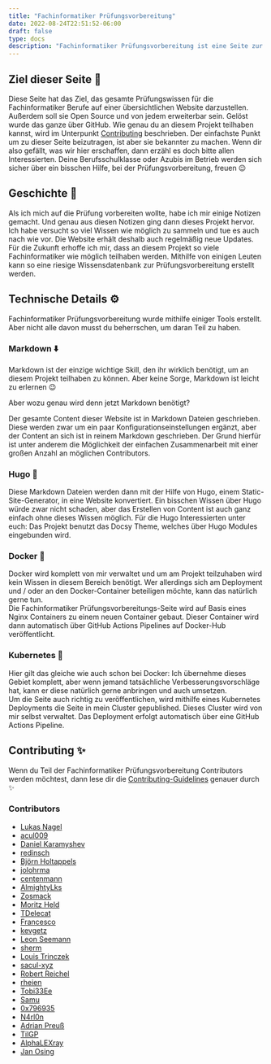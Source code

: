 ```yaml
---
title: "Fachinformatiker Prüfungsvorbereitung"
date: 2022-08-24T22:51:52-06:00
draft: false
type: docs
description: "Fachinformatiker Prüfungsvorbereitung ist eine Seite zur Prüfungsvorbereitung. Mit ihr kannst du dich Online auf die Fachinformatiker Prüfung vorbereiten."
---
```


## Ziel dieser Seite 🎯

Diese Seite hat das Ziel, das gesamte Prüfungswissen für die Fachinformatiker Berufe auf einer übersichtlichen Website darzustellen. Außerdem soll sie Open Source und von jedem erweiterbar sein. Gelöst wurde das ganze über GitHub. Wie genau du an diesem Projekt teilhaben kannst, wird im Unterpunkt [Contributing](./#contributing-) beschrieben. Der einfachste Punkt um zu dieser Seite beizutragen, ist aber sie bekannter zu machen. Wenn dir also gefällt, was wir hier erschaffen, dann erzähl es doch bitte allen Interessierten. Deine Berufsschulklasse oder Azubis im Betrieb werden sich sicher über ein bisschen Hilfe, bei der Prüfungsvorbereitung, freuen 😉

## Geschichte 👴

Als ich mich auf die Prüfung vorbereiten wollte, habe ich mir einige Notizen gemacht. Und genau aus diesen Notizen ging dann dieses Projekt hervor. Ich habe versucht so viel Wissen wie möglich zu sammeln und tue es auch nach wie vor. Die Website erhält deshalb auch regelmäßig neue Updates. Für die Zukunft erhoffe ich mir, dass an diesem Projekt so viele Fachinformatiker wie möglich teilhaben werden. Mithilfe von einigen Leuten kann so eine riesige Wissensdatenbank zur Prüfungsvorbereitung erstellt werden.

## Technische Details ⚙️

Fachinformatiker Prüfungsvorbereitung wurde mithilfe einiger Tools erstellt. Aber nicht alle davon musst du beherrschen, um daran Teil zu haben.

### Markdown ⬇️

Markdown ist der einzige wichtige Skill, den ihr wirklich benötigt, um an diesem Projekt teilhaben zu können. Aber keine Sorge, Markdown ist leicht zu erlernen 😉

Aber wozu genau wird denn jetzt Markdown benötigt?  
  
Der gesamte Content dieser Website ist in Markdown Dateien geschrieben. Diese werden zwar um ein paar Konfigurationseinstellungen ergänzt, aber der Content an sich ist in reinem Markdown geschrieben. Der Grund hierfür ist unter anderem die Möglichkeit der einfachen Zusammenarbeit mit einer großen Anzahl an möglichen Contributors.

### Hugo 🥂

Diese Markdown Dateien werden dann mit der Hilfe von Hugo, einem Static-Site-Generator, in eine Website konvertiert. Ein bisschen Wissen über Hugo würde zwar nicht schaden, aber das Erstellen von Content ist auch ganz einfach ohne dieses Wissen möglich. Für die Hugo Interessierten unter euch: Das Projekt benutzt das Docsy Theme, welches über Hugo Modules eingebunden wird.

### Docker 🐋

Docker wird komplett von mir verwaltet und um am Projekt teilzuhaben wird kein Wissen in diesem Bereich benötigt. Wer allerdings sich am Deployment und / oder an den Docker-Container beteiligen möchte, kann das natürlich gerne tun.  
Die Fachinformatiker Prüfungsvorbereitungs-Seite wird auf Basis eines Nginx Containers zu einem neuen Container gebaut. Dieser Container wird dann automatisch über GitHub Actions Pipelines auf Docker-Hub veröffentlicht.

### Kubernetes 🛞

Hier gilt das gleiche wie auch schon bei Docker: Ich übernehme dieses Gebiet komplett, aber wenn jemand tatsächliche Verbesserungsvorschläge hat, kann er diese natürlich gerne anbringen und auch umsetzen.  
Um die Seite auch richtig zu veröffentlichen, wird mithilfe eines Kubernetes Deployments die Seite in mein Cluster gepublished. Dieses Cluster wird von mir selbst verwaltet. Das Deployment erfolgt automatisch über eine GitHub Actions Pipeline.

## Contributing ✨

Wenn du Teil der Fachinformatiker Prüfungsvorbereitung Contributors werden möchtest, dann lese dir die [Contributing-Guidelines](https://github.com/LNA-DEV/Fachinformatiker-Pruefungsvorbereitung/blob/main/CONTRIBUTING.md) genauer durch ✨

### Contributors

- [Lukas Nagel](https://lna-dev.net)
- [acul009](https://github.com/acul009)
- [Daniel Karamyshev](https://github.com/danielkaramyshev)
- [redinsch](https://github.com/redinsch)
- [Björn Holtappels](https://github.com/Meadril)
- [jolohrma](https://github.com/jolohrma)
- [centenmann](https://github.com/centenmann)
- [AlmightyLks](https://almightylks.github.io/Portfolio/)
- [Zosmack](https://github.com/Zosmack)
- [Moritz Held](https://github.com/MoritzHeld)
- [TDelecat](https://github.com/TDelecat)
- [Francesco](https://github.com/FrancescoCode1)
- [kevgetz](https://github.com/kevgetz)
- [Leon Seemann](https://github.com/leonseemann)
- [sherm](https://github.com/snowysherm)
- [Louis Trinczek](https://github.com/LouisTrinczek)
- [sacul-xyz](https://github.com/sacul-xyz)
- [Robert Reichel](https://github.com/RobertRR11)
- [rheien](https://github.com/rheien)
- [Tobi33Ee](https://github.com/Tobi33Ee)
- [Samu](https://github.com/samumatic)
- [0x796935](https://github.com/0x796935)
- [N4rl0n](https://github.com/N4rl0n)
- [Adrian Preuß](https://github.com/Bizarrus)
- [TilGP](https://github.com/TilGP)
- [AlphaLEXray](https://github.com/AlphaLEXray)
- [Jan Osing](https://github.com/JanUwU42)
